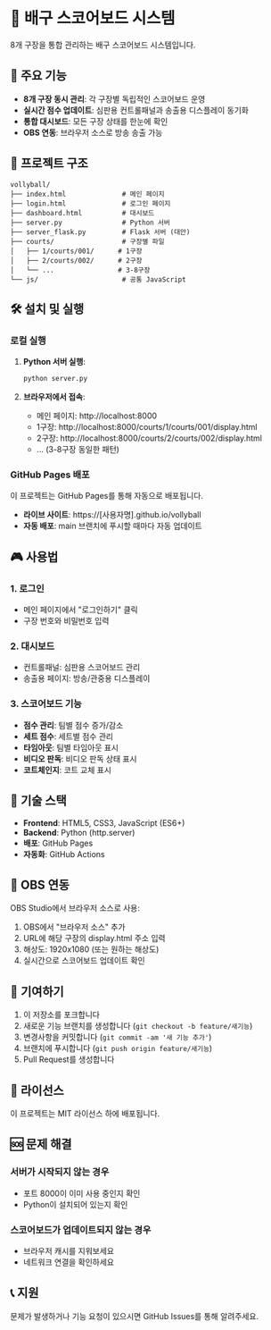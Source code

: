 # 🏐 배구 스코어보드 시스템

8개 구장을 통합 관리하는 배구 스코어보드 시스템입니다.

## 🚀 주요 기능

- **8개 구장 동시 관리**: 각 구장별 독립적인 스코어보드 운영
- **실시간 점수 업데이트**: 심판용 컨트롤패널과 송출용 디스플레이 동기화
- **통합 대시보드**: 모든 구장 상태를 한눈에 확인
- **OBS 연동**: 브라우저 소스로 방송 송출 가능

## 📁 프로젝트 구조

```
vollyball/
├── index.html              # 메인 페이지
├── login.html              # 로그인 페이지
├── dashboard.html          # 대시보드
├── server.py               # Python 서버
├── server_flask.py         # Flask 서버 (대안)
├── courts/                 # 구장별 파일
│   ├── 1/courts/001/      # 1구장
│   ├── 2/courts/002/      # 2구장
│   └── ...                # 3-8구장
└── js/                     # 공통 JavaScript
```

## 🛠️ 설치 및 실행

### 로컬 실행

1. **Python 서버 실행**:
   ```bash
   python server.py
   ```

2. **브라우저에서 접속**:
   - 메인 페이지: http://localhost:8000
   - 1구장: http://localhost:8000/courts/1/courts/001/display.html
   - 2구장: http://localhost:8000/courts/2/courts/002/display.html
   - ... (3-8구장 동일한 패턴)

### GitHub Pages 배포

이 프로젝트는 GitHub Pages를 통해 자동으로 배포됩니다.

- **라이브 사이트**: https://[사용자명].github.io/vollyball
- **자동 배포**: main 브랜치에 푸시할 때마다 자동 업데이트

## 🎮 사용법

### 1. 로그인
- 메인 페이지에서 "로그인하기" 클릭
- 구장 번호와 비밀번호 입력

### 2. 대시보드
- 컨트롤패널: 심판용 스코어보드 관리
- 송출용 페이지: 방송/관중용 디스플레이

### 3. 스코어보드 기능
- **점수 관리**: 팀별 점수 증가/감소
- **세트 점수**: 세트별 점수 관리
- **타임아웃**: 팀별 타임아웃 표시
- **비디오 판독**: 비디오 판독 상태 표시
- **코트체인지**: 코트 교체 표시

## 🔧 기술 스택

- **Frontend**: HTML5, CSS3, JavaScript (ES6+)
- **Backend**: Python (http.server)
- **배포**: GitHub Pages
- **자동화**: GitHub Actions

## 📱 OBS 연동

OBS Studio에서 브라우저 소스로 사용:

1. OBS에서 "브라우저 소스" 추가
2. URL에 해당 구장의 display.html 주소 입력
3. 해상도: 1920x1080 (또는 원하는 해상도)
4. 실시간으로 스코어보드 업데이트 확인

## 🤝 기여하기

1. 이 저장소를 포크합니다
2. 새로운 기능 브랜치를 생성합니다 (`git checkout -b feature/새기능`)
3. 변경사항을 커밋합니다 (`git commit -am '새 기능 추가'`)
4. 브랜치에 푸시합니다 (`git push origin feature/새기능`)
5. Pull Request를 생성합니다

## 📄 라이선스

이 프로젝트는 MIT 라이선스 하에 배포됩니다.

## 🆘 문제 해결

### 서버가 시작되지 않는 경우
- 포트 8000이 이미 사용 중인지 확인
- Python이 설치되어 있는지 확인

### 스코어보드가 업데이트되지 않는 경우
- 브라우저 캐시를 지워보세요
- 네트워크 연결을 확인하세요

## 📞 지원

문제가 발생하거나 기능 요청이 있으시면 GitHub Issues를 통해 알려주세요.
